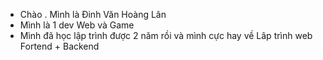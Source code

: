- Chào . Mình là Đinh Văn Hoàng Lân
- Mình là 1 dev Web và Game
- Mình đã học lập trình được 2 năm rồi và mình cực hay về Lâp trình web Fortend + Backend
  

<!---
dinhlan17122011/dinhlan17122011 is a ✨ special ✨ repository because its `README.md` (this file) appears on your GitHub profile.
You can click the Preview link to take a look at your changes.
--->

